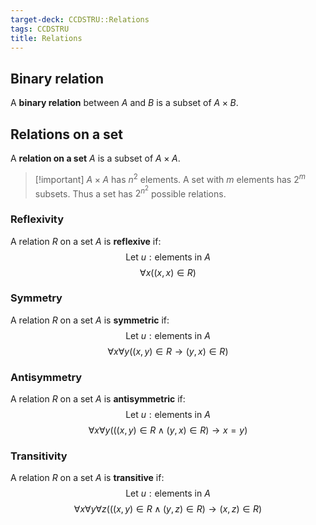 ```yaml
---
target-deck: CCDSTRU::Relations
tags: CCDSTRU
title: Relations
---
```


## Binary relation

A **binary relation** between $A$ and $B$ is a subset of $A \times B$.
<!--ID: 1710859393538-->

## Relations on a set

A **relation on a set** $A$ is a subset of $A \times A$.
>[!important] $A \times A$ has $n^2$ elements. A set with $m$ elements has $2^m$ subsets. Thus a set has $2^{n^2}$ possible relations.
<!--ID: 1710859393542-->

### Reflexivity

A relation $R$ on a set $A$ is **reflexive** if:
$$
\text{Let } u: \text{elements in } A
$$
$$
\forall x ((x,x) \in R)
$$
<!--ID: 1710859393546-->

### Symmetry

A relation $R$ on a set $A$ is **symmetric** if:
$$
\text{Let } u: \text{elements in } A
$$
$$
\forall x \forall y ((x,y) \in R \to (y,x) \in R)
$$
<!--ID: 1710859393550-->

### Antisymmetry

A relation $R$ on a set $A$ is **antisymmetric** if:
$$
\text{Let } u: \text{elements in } A
$$
$$
\forall x \forall y (((x,y) \in R \land (y,x) \in R) \to x=y)
$$
<!--ID: 1710859393554-->

### Transitivity

A relation $R$ on a set $A$ is **transitive** if:
$$
\text{Let } u: \text{elements in } A
$$
$$
\forall x \forall y \forall z (((x,y) \in R \land (y,z) \in R) \to (x,z) \in R)
$$
<!--ID: 1710859393558-->
